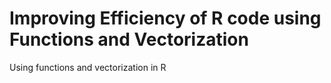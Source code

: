 # Improving Efficiency of R code using Functions and Vectorization

Using functions and vectorization in R


